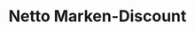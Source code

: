 ---
title: "Netto Marken-Discount"
url: /saarbruecken/netto-marken-discount-am-markt/
shop: Supermarkt
---